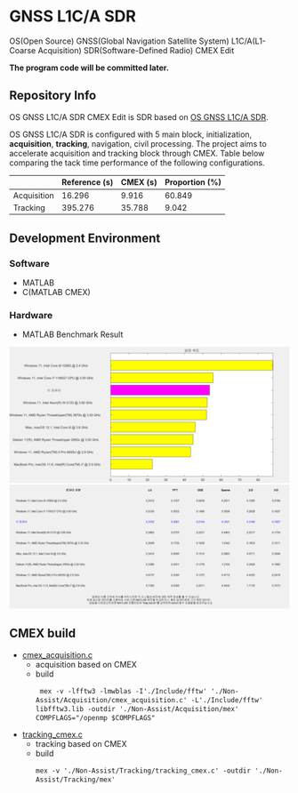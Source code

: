 # GNSS L1C/A SDR

OS(Open Source) GNSS(Global Navigation Satellite System) L1C/A(L1-Coarse Acquisition) SDR(Software-Defined Radio) CMEX Edit

**The program code will be committed later.**

## Repository Info

OS GNSS L1C/A SDR CMEX Edit is SDR based on [OS GNSS L1C/A SDR](https://github.com/gnsscusdr/CU-SDR-Collection).

OS GNSS L1C/A SDR is configured with 5 main block, initialization, **acquisition**, **tracking**, navigation, civil processing. The project aims to accelerate acquisition and tracking block through CMEX. Table below comparing the tack time performance of the following configurations.

||Reference (s)|CMEX (s)|Proportion (%)|
|-|-|-|-|
|Acquisition|16.296|9.916|60.849|
|Tracking|395.276|35.788|9.042|

## Development Environment
### Software
- MATLAB
- C(MATLAB CMEX)

### Hardware

- MATLAB Benchmark Result

![](./Image/MATLAB%20Bench%201.png)
![](./Image/MATLAB%20Bench%202.png)

## CMEX build

- [cmex_acquisition.c](./Non-Assist/Acquisition/cmex_acquisition.c)
  - acquisition based on CMEX
  - build
    ```console
     mex -v -lfftw3 -lmwblas -I'./Include/fftw' './Non-Assist/Acquisition/cmex_acquisition.c' -L'./Include/fftw' libfftw3.lib -outdir './Non-Assist/Acquisition/mex' COMPFLAGS="/openmp $COMPFLAGS"
    ```
- [tracking_cmex.c](./Non-Assist/Tracking/tracking_cmex.c)
  - tracking based on CMEX
  - build
    ```console
    mex -v './Non-Assist/Tracking/tracking_cmex.c' -outdir './Non-Assist/Tracking/mex'
    ```
